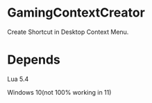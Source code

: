 # GamingContextCreator
Create Shortcut in Desktop Context Menu.
# Depends
Lua 5.4

Windows 10(not 100% working in 11)
